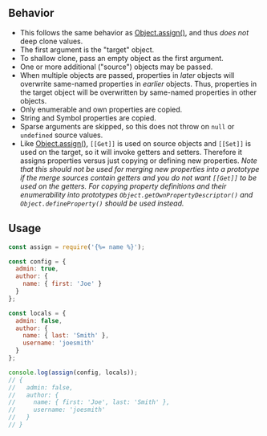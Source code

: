 ## Behavior

- This follows the same behavior as [Object.assign()][assign], and thus _does not_ deep clone values.
- The first argument is the "target" object.
- To shallow clone, pass an empty object as the first argument.
- One or more additional ("source") objects may be passed. 
- When multiple objects are passed, properties in _later_ objects will overwrite same-named properties in _earlier_ objects. Thus, properties in the target object will be overwritten by same-named properties in other objects.
- Only enumerable and own properties are copied. 
- String and Symbol properties are copied.
- Sparse arguments are skipped, so this does not throw on `null` or `undefined` source values.
- Like [Object.assign()][assign], `[[Get]]` is used on source objects and `[[Set]]` is used on the target, so it will invoke getters and setters. Therefore it assigns properties versus just copying or defining new properties. _Note that this should not be used for merging new properties into a prototype if the merge sources contain getters and you do not want `[[Get]]` to be used on the getters. For copying property definitions and their enumerability into prototypes `Object.getOwnPropertyDescriptor()` and `Object.defineProperty()` should be used instead._

## Usage

```js
const assign = require('{%= name %}');

const config = {
  admin: true,
  author: {
    name: { first: 'Joe' }
  }
};

const locals = {
  admin: false,
  author: {
    name: { last: 'Smith' },
    username: 'joesmith'
  }
};

console.log(assign(config, locals));
// {
//   admin: false,
//   author: {
//     name: { first: 'Joe', last: 'Smith' },
//     username: 'joesmith'
//   }
// }
```

[assign]: https://developer.mozilla.org/en-US/docs/Web/JavaScript/Reference/Global_Objects/Object/assign
